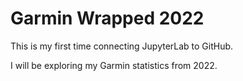 # Garmin Wrapped 2022

This is my first time connecting JupyterLab to GitHub.

I will be exploring my Garmin statistics from 2022.